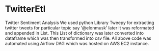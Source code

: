 # TwitterEtl
Twitter Sentiment Analysis
We used python Library Tweepy for extracting twitter tweets for particular topic say '@elonmusk' later it was reformated and appended in List. This List of dictionary was later converted into dataframe which was then transformed into csv file.
All above code was automated using Airflow DAG which was hosted on AWS EC2 instance.
